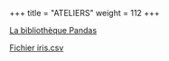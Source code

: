 +++
title = "ATELIERS"
weight = 112
+++


[La bibliothèque Pandas](../atelier-Pandas.ipynb)  

[Fichier iris.csv](../iris.csv)